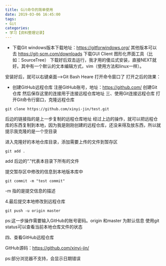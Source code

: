 ```yaml
---
title: Git命令的简单使用
date: 2019-03-06 16:45:00
tags:
- Git
categories:
- 学习【资料整理记录】
---
```


- 下载Git
  windows版本下载地址：https://gitforwindows.org/
  其他版本可以去 https://git-scm.com/downloads
  下载GUI Client 图形化界面工具（比如：SourceTree）
  下载好后双击运行，我才用的傻瓜式安装，直接NEXT就好。其中有一个默认的文本编辑方式，vim（使用方法和linux一样）。

安装好后，就可以右键桌面—>Git Bash Heare 打开命令窗口了
打开之后的效果：

- 创建GitHub远程仓库
  注册GitHub账号，地址：https://github.com/
  创建Git仓库
  然后保存这里的连接用于连接远程仓库地址
  三、使用Git连接远程仓库
  打开Git命令行窗口，克隆远程仓库

```git clone https://github.com/xinyi-jin/test.git```

后边的链接指的是上一步复制的远程仓库地址
经过上边的操作，就可以把远程仓库的东西复制到本地，因为我是刚刚创建的远程仓库，还没来得及放东西，所以就提示我克隆的是一个空目录

进入克隆好的本地仓库目录，添加需要上传的文件到暂存区

```git add .```

add 后边的“.”代表本目录下所有的文件 

提交暂存区中修改的信息到本地版本库中

```git commit -m "test commit"```

-m 指的是提交信息的描述

4.最后提交本地修改到远程仓库

```git push -u origin master```

ps:这一步操作需要输入GitHub的账号密码。origin 和master 为默认信息
使用git status可以查看当前本地仓库文件的状态

四、查看GitHub远程仓库


GitHub源码：https://github.com/xinyi-jin/

ps:部分浏览器不支持，会显示日期错误